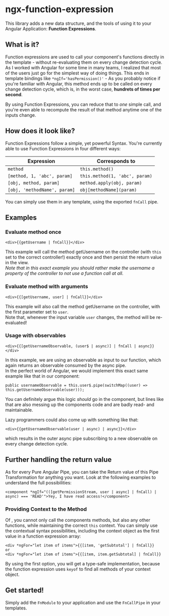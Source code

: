 # ngx-function-expression
This library adds a new data structure, and the tools of using it to your Angular Application: **Function Expressions**.

## What is it?
Function expressions are used to call your component's functions directly in the template - without re-evaluating them on every change detection cycle.
As I worked with Angular for some time in many teams, I realized that most of the users just go for the simplest way of doing things. This ends in template bindings like `*ngIf='hasPermission()'` - As you probably notice if you're familiar with Angular, this method ends up to be called on every change detection cycle, which is, in the worst case, **hundrets of times per second**.

By using Function Expressions, you can reduce that to _one_ simple call, and you're even able to recompute the result of that method anytime one of the inputs change.

## How does it look like?
Function Expressions follow a simple, yet powerful Syntax. You're currently able to use Function Expressions in four different ways:

| Expression | Corresponds to  |
| --- | --- |
| `method` | `this.method()` |
| `[method, 1, 'abc', param]` | `this.method(1, 'abc', param)` |
| `[obj, method, param]` | `method.apply(obj, param)` |
| `[obj, 'methodName', param]` | `obj[methodName](param)` |

You can simply use them in any template, using the exported `fnCall` pipe.

## Examples

### Evaluate method once

```
<div>{{getUsername | fnCall}}</div>
```
This example will call the method getUsername on the controller (with `this` set to the correct controller!) exactly once and then persist the return value in the view.\
_Note that in this exact example you should rather make the username a property of the controller to not use a function call at all._

### Evaluate method with arguments

```
<div>{{[getUsername, user] | fnCall}}</div>
```
This example will also call the method getUsername on the controller, with the first parameter set to `user`.\
Note that, whenever the input variable `user` changes, the method will be re-evaluated!

### Usage with observables

```
<div>{{[getUsernameObservable, (user$ | async)] | fnCall | async}}</div>
```
In this example, we are using an observable as input to our function, which again returns an observable consumed by the async pipe.\
In the perfect world of Angular, we would implement this exact same example like that in our component:
```
public usernameObservable = this.user$.pipe(switchMap((user) => this.getUsernameObservable(user)));
```
You can definitely argue this logic _should_ go in the component, but lines like that are also messing up the components code and are badly read- and maintainable.

Lazy programmers could also come up with something like that:
```
<div>{{getUsernameObservable(user | async) | async}}</div>
```
which results in the outer async pipe subscribing to a new observable on every change detection cycle.

## Further handling the return value
As for every Pure Angular Pipe, you can take the Return value of this Pipe Transformation for anything you want. Look at the following examples to understand the full possibilities:
```
<component *ngIf="(([getPermissionStream, user | async] | fnCall) | async) === 'READ'">Yey, I have read access!</component>
```

### Providing Context to the Method
Of , you cannot only call the components methods, but also any other functions, while maintaining the correct `this` context. You can simply use the contextual syntax possibilities, including the context object as the first value in a function expression array:
```
<div *ngFor="let item of items">{{[item, 'getSubtotal'] | fnCall}}
or
<div *ngFor="let item of items">{{[item, item.getSubtotal] | fnCall}}
```
By using the first option, you will get a type-safe implementation, because the function expression uses `keyof` to find all methods of your context object.

## Get started!

Simply add the `FnModule` to your application and use the `FnCallPipe` in your templates.
